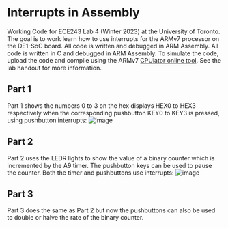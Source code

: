 # Interrupts in Assembly
Working Code for ECE243 Lab 4 (Winter 2023) at the University of Toronto. The goal is to work learn how to use interrupts for the ARMv7 processor on the DE1-SoC board. All code is written and debugged in ARM Assembly. All code is written in C and debugged in ARM Assembly. To simulate the code, upload the code and compile using the ARMv7 [CPUlator online tool](https://cpulator.01xz.net/?sys=arm-de1soc "CPUlator"). See the lab handout for more information.

## Part 1
Part 1 shows the numbers 0 to 3 on the hex displays HEX0 to HEX3 respectively when the corresponding pushbutton KEY0 to KEY3 is pressed, using pushbutton interrupts:
![image](https://user-images.githubusercontent.com/105998663/221741090-58767af5-6a6a-4897-b8aa-ce96f53510be.png)


## Part 2
Part 2 uses the LEDR lights to show the value of a binary counter which is incremented by the A9 timer. The pushbutton keys can be used to pause the counter. Both the timer and pushbuttons use interrupts:
![image](https://user-images.githubusercontent.com/105998663/221741586-7dbc0e52-5bae-4da9-adb5-dc56da355754.png)


## Part 3
Part 3 does the same as Part 2 but now the pushbuttons can also be used to double or halve the rate of the binary counter.
